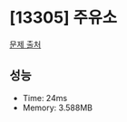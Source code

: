 # [13305] 주유소

[문제 출처](https://www.acmicpc.net/problem/13305)

## 성능

- Time: 24ms
- Memory: 3.588MB